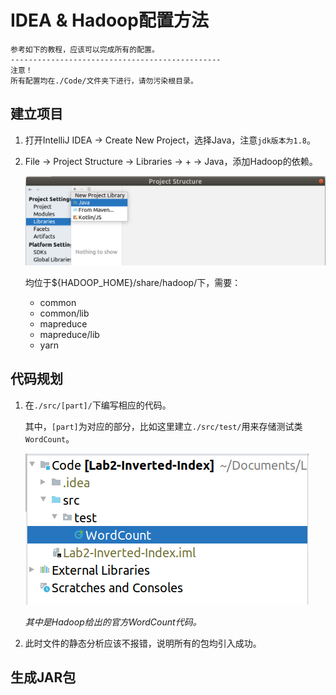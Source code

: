 # IDEA & Hadoop配置方法

```wiki
参考如下的教程，应该可以完成所有的配置。
-----------------------------------------------
注意！
所有配置均在./Code/文件夹下进行，请勿污染根目录。
```



## 建立项目

1. 打开IntelliJ IDEA -> Create New Project，选择Java，注意`jdk版本为1.8`。

2. File -> Project Structure -> Libraries -> + -> Java，添加Hadoop的依赖。

   ![image-20200418200631993](./img/image-20200418200631993.png)

   均位于${HADOOP_HOME}/share/hadoop/下，需要：

   - common
   - common/lib
   - mapreduce
   - mapreduce/lib
   - yarn



## 代码规划

1. 在`./src/[part]/`下编写相应的代码。

   其中，`[part]`为对应的部分，比如这里建立`./src/test/`用来存储测试类`WordCount`。

   ![image-20200418202034912](./img/image-20200418202034912.png)

   *其中是Hadoop给出的官方WordCount代码。*

2. 此时文件的静态分析应该不报错，说明所有的包均引入成功。



## 生成JAR包

